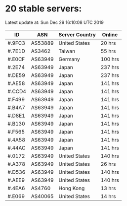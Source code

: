 # 20 stable servers:

Latest update at: Sun Dec 29 16:10:08 UTC 2019

| ID | ASN | Server Country | Online |
| -- | --- | -------------- | ------ |
| #.9FC3 | AS53889 | United States | 20 hrs |
| #.7E1D | AS3462 | Taiwan | 55 hrs |
| #.E0CF | AS63949 | Germany | 100 hrs |
| #.2E74 | AS63949 | Japan | 237 hrs |
| #.DE59 | AS63949 | Japan | 237 hrs |
| #.AE58 | AS63949 | Japan | 141 hrs |
| #.CCD4 | AS63949 | Japan | 141 hrs |
| #.F499 | AS63949 | Japan | 141 hrs |
| #.B4A7 | AS63949 | Japan | 141 hrs |
| #.D8E1 | AS63949 | Japan | 141 hrs |
| #.B130 | AS63949 | Japan | 141 hrs |
| #.F565 | AS63949 | Japan | 141 hrs |
| #.4A58 | AS63949 | Japan | 141 hrs |
| #.44AC | AS63949 | Japan | 141 hrs |
| #.0172 | AS63949 | United States | 140 hrs |
| #.A378 | AS63949 | United States | 26 hrs |
| #.D536 | AS63949 | United States | 140 hrs |
| #.AEE9 | AS63949 | United States | 140 hrs |
| #.4EA6 | AS4760 | Hong Kong | 13 hrs |
| #.E069 | AS40065 | United States | 14 hrs |

